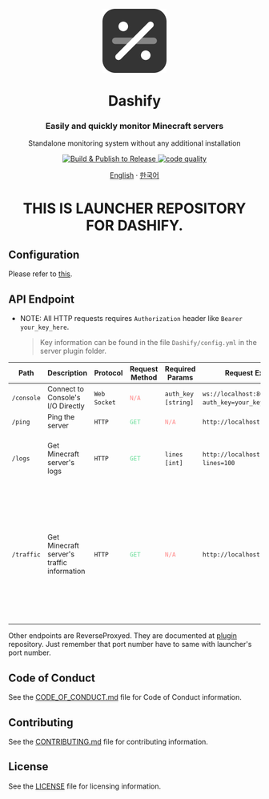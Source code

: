 <p align="center">
  <img width="128" align="center" src="https://github.com/MC-Dashify/launcher/blob/main/.github/assets/logo-512.png">
</p>
<h1 align="center">Dashify</h1>
<h3 align="center">Easily and quickly monitor Minecraft servers</h3>
<p align="center">Standalone monitoring system without any additional installation</p>
<p align="center">
  <a href="https://github.com/MC-Dashify/launcher/actions/workflows/main.yml">
    <img src="https://github.com/MC-Dashify/launcher/actions/workflows/main.yml/badge.svg" alt="Build & Publish to Release" />
  </a>
  <a href="https://app.codacy.com/gh/MC-Dashify/launcher/dashboard?utm_source=gh&utm_medium=referral&utm_content=&utm_campaign=Badge_grade"><img src="https://app.codacy.com/project/badge/Grade/bf744aecc0c44413914e2fcecda263f0" alt="code quality"/></a>
</p>

<p align="center"><a href="https://github.com/MC-Dashify/launcher/blob/main/README.md">English</a> · <a href="https://github.com/MC-Dashify/launcher/blob/main/.github/documents/README.ko_KR.md">한국어</a></p>

<h1 align="center">THIS IS LAUNCHER REPOSITORY FOR DASHIFY.</h1>

## Configuration

Please refer to [this](https://github.com/MC-Dashify/launcher/blob/main/.github/documents/CONFIG_GUIDE.md).

## API Endpoint

- NOTE: All HTTP requests requires `Authorization` header like `Bearer your_key_here`.
  > Key information can be found in the file `Dashify/config.yml` in the server plugin folder.

<table>
<thead>
  <tr>
    <th>Path</th>
    <th>Description</th>
    <th>Protocol</th>
    <th>Request Method</th>
    <th>Required Params</th>
    <th>Request Example</th>
    <th>Note</th>
  </tr>
</thead>
<tbody>
  <tr>
    <td><code>/console</code></td>
    <td>Connect to Console's I/O Directly</td>
    <td><code>Web Socket</code></td>
    <td><code style="color:#ff8888">N/A</code></td>
    <td><code>auth_key [string]</code></td>
    <td><code>ws://localhost:8080/console?auth_key=your_key_here</code></td>
    <td><code style="color:#ff8888">N/A</code></td>
  </tr>
  <tr>
    <td><code>/ping</code></td>
    <td>Ping the server</td>
    <td><code>HTTP</code></td>
    <td><code style="color:#6bdd9a">GET</code></td>
    <td><code style="color:#ff8888">N/A</code></td>
    <td><code>http://localhost:8080/ping</code></td>
    <td><code style="color:#ff8888">N/A</code></td>
  </tr>
  <tr>
    <td><code>/logs</code></td>
    <td>Get Minecraft server's logs</td>
    <td><code>HTTP</code></td>
    <td><code style="color:#6bdd9a">GET</code></td>
    <td><code>lines [int]</code></td>
    <td><code>http://localhost:8080/logs?lines=100</code></td>
    <td>Parameter <code style="color:#cc00cc">line</code> should a valid int between <code>1</code> and <code>1000</code></td>
  </tr>
  <tr>
    <td><code>/traffic</code></td>
    <td>Get Minecraft server's traffic information</td>
    <td><code>HTTP</code></td>
    <td><code style="color:#6bdd9a">GET</code></td>
    <td><code style="color:#ff8888">N/A</code></td>
    <td><code>http://localhost:8080/traffic</code></td>
    <td>Server keeps count traffic information until request have received. After respond, traffic will be reset (Recount after request)</td>
  </tr>
</tbody>
</table>

Other endpoints are ReverseProxyed. They are documented at [plugin](https://github.com/MC-Dashify/plugin) repository. Just remember that port number have to same with launcher's port number.

## Code of Conduct

See the [CODE_OF_CONDUCT.md](https://github.com/MC-Dashify/launcher/blob/main/CODE_OF_CONDUCT.md) file for Code of Conduct information.

## Contributing

See the [CONTRIBUTING.md](https://github.com/MC-Dashify/launcher/blob/main/CONTRIBUTING.md) file for contributing information.

## License

See the [LICENSE](https://github.com/MC-Dashify/launcher/blob/main/LICENSE) file for licensing information.
